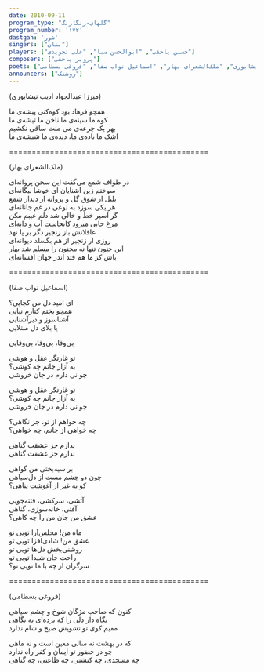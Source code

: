 ```yaml
---  
date: 2010-09-11  
program_type: "گلهای-رنگارنگ"  
program_number: '۱۷۲'  
dastgah: 'شور'
singers: ["بنان"]  
players: ["حسین یاحقی", "ابوالحسن صبا", "علی تجویدی"]  
composers: ["پرویز یاحقی"]  
poets: ["میرزا عبدالجواد ادیب نیشابوری", "ملک‌الشعرای بهار", "اسماعیل نواب صفا", "فروغی بسطامی"]  
announcers: ["روشنک"]  
---  
```


(میرزا عبدالجواد ادیب نیشابوری)  

همچو فرهاد بود کوه‌کنی پیشه‌ی ما  
کوه ما سینه‌ی ما ناخن ما تیشه‌ی ما  
بهر یک جرعه‌ی می منت ساقی نکشیم  
اشک ما باده‌ی ما، دیده‌ی ما شیشه‌ی ما  

============================================  

(ملک‌الشعرای بهار)  

در طواف شمع می‌گفت این سخن پروانه‌ای  
سوختم زین آشنایان ای خوشا بیگانه‌ای  
بلبل از شوق گل و پروانه از دیدار شمع  
هر یکی سوزد به نوعی در غم جانانه‌ای  
گر اسیر خط و خالی شد دلم عیبم مکن  
مرغ جایی میرود کانجاست آب و دانه‌ای  
عاقلانش باز زنجیر دگر بر پا نهد  
روزی ار زنجیر از هم بگسلد دیوانه‌ای  
این جنون تنها نه مجنون را مسلم شد بهار  
باش کز ما هم فتد اندر جهان افسانه‌ای  

============================================  

(اسماعیل نواب صفا)  

ای امید دل من کجایی؟  
همچو بختم کنارم نیایی  
آشناسوز و دیرآشنایی  
یا بلای دل مبتلایی  

بی‌وفا، بی‌وفا، بی‌وفایی  

تو غارتگر عقل و هوشی  
به آزار جانم چه کوشی؟  
چو نی دارم در جان خروشی  

تو غارتگر عقل و هوشی  
به آزار جانم چه کوشی؟  
چو نی دارم در جان خروشی  

چه خواهم از تو، جز نگاهی؟  
چه خواهی از جانم، چه خواهی؟  

ندارم جز عشقت گناهی  
ندارم جز عشقت گناهی  

بر سیه‌بختی من گواهی  
چون دو چشم مست از دل‌سیاهی  
کو به غیر از آغوشت پناهی؟  

آتشی، سرکشی، فتنه‌جویی  
آفتی، خانه‌سوزی، گناهی  
عشق من جان من را چه کاهی؟  

ماه من! مجلس‌آرا تویی تو  
عشق من! شادی‌افزا تویی تو  
روشنی‌بخش دل‌ها تویی تو  
راحت جان شیدا تویی تو  
سرگران از چه با ما تویی تو؟  

============================================  

(فروغی بسطامی)  

کنون که صاحب مژگان شوخ و چشم سیاهی  
نگاه دار دلی را که برده‌ای به نگاهی  
مقیم کوی تو تشویش صبح و شام ندارد  

که در بهشت نه سالی معین است و نه ماهی  
چو در حضور تو ایمان و کفر راه ندارد  
چه مسجدی، چه کنشتی، چه طاعتی، چه گناهی  
